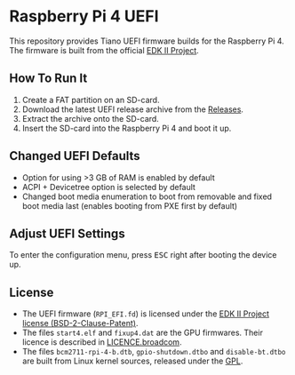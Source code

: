 # Raspberry Pi 4 UEFI

This repository provides Tiano UEFI firmware builds for the Raspberry Pi 4.
The firmware is built from the official [EDK II Project](https://github.com/tianocore/edk2).

## How To Run It

1. Create a FAT partition on an SD-card.
2. Download the latest UEFI release archive from the [Releases](https://github.com/olivergregorius/raspberrypi4-uefi/releases).
3. Extract the archive onto the SD-card.
4. Insert the SD-card into the Raspberry Pi 4 and boot it up.

## Changed UEFI Defaults

- Option for using >3 GB of RAM is enabled by default
- ACPI + Devicetree option is selected by default
- Changed boot media enumeration to boot from removable and fixed boot media last (enables booting from PXE first by default)

## Adjust UEFI Settings

To enter the configuration menu, press <kbd>ESC</kbd> right after booting the device up.

## License

- The UEFI firmware (`RPI_EFI.fd`) is licensed under the [EDK II Project license (BSD-2-Clause-Patent)](https://github.com/tianocore/edk2/blob/master/License.txt).
- The files `start4.elf` and `fixup4.dat` are the GPU firmwares. Their licence is described in [LICENCE.broadcom](https://github.com/raspberrypi/firmware/blob/master/boot/LICENCE.broadcom).
- The files `bcm2711-rpi-4-b.dtb`, `gpio-shutdown.dtbo` and `disable-bt.dtbo` are built from Linux kernel sources, released under the [GPL](https://github.com/raspberrypi/firmware/blob/master/boot/COPYING.linux).
